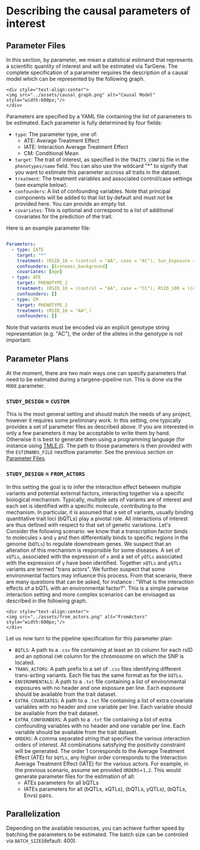 # Describing the causal parameters of interest

## Parameter Files

In this section, by parameter, we mean a statistical estimand that represents a scientific quantity of interest and will be estimated via TarGene. The complete specification of a parameter requires the description of a causal model which can be represented by the following graph.

```@raw html
<div style="text-align:center">
<img src="../assets/causal_graph.png" alt="Causal Model" style="width:600px;"/>
</div>
```

Parameters are specified by a YAML file containing the list of parameters to be estimated. Each parameter is fully determined by four fields:

- `type`: The parameter type, one of:
  - ATE: Average Treatment Effect
  - IATE: Interaction Average Treatment Effect
  - CM: Conditional Mean
- `target`: The trait of interest, as specified in the `TRAITS_CONFIG` file in the `phenotypes/name` field. You can also use the wildcard "*" to signify that you want to estimate this parameter accross all traits in the dataset.
- `treatment`: The treatment variables and associated control/case settings (see example below).
- `confounders`: A list of confounding variables. Note that principal components will be added to that list by default and must not be provided here. You can provide an empty list.
- `covariates`: This is optional and correspond to a list of additional covariates for the prediction of the trait.

Here is an example parameter file:

```yaml

Parameters:
  - type: IATE
    target: "*"
    treatment: (RSID_10 = (control = "AA", case = "AC"), Sun_Exposure = (control = 1, case = 0))
    confounders: [Economic_background]
    covariates: [Age]
  - type: ATE
    target: PHENOTYPE_2
    treatment: (RSID_10 = (control = "AA", case = "CC"), RSID_100 = (control = "GC", case = "CC"))
    confounders: []
  - type: CM
    target: PHENOTYPE_2
    treatment: (RSID_10 = "AA",)
    confounders: []
```

Note that variants must be encoded via an explicit genotype string representation (e.g. "AC"), the order of the alleles in the genotype is not important.

## Parameter Plans

At the moment, there are two main ways one can specify parameters that need to be estimated during a targene-pipeline run. This is done via the `MODE` parameter.

### `STUDY_DESIGN` = `CUSTOM`

This is the most general setting and should match the needs of any project, however it requires some preliminary work. In this setting, one typically provides a set of parameter files as described above. If you are interested in only a few parameters it may be acceptable to write them by hand. Otherwise it is best to generate them using a programming language (for instance using [TMLE.jl](https://targene.github.io/TMLE.jl/stable/api/#TMLE.parameters_to_yaml-Tuple{Any,%20Any})). The path to those parameters is then provided with the `ESTIMANDS_FILE` nextflow parameter. See the previous section on [Parameter Files](@ref).

### `STUDY_DESIGN` = `FROM_ACTORS`

In this setting the goal is to infer the interaction effect between multiple variants and potential external factors, interacting together via a specific biological mechanism. Typically, multiple sets of variants are of interest and each set is identified with a specific molecule, contributing to the mechanism. In particular, it is assumed that a set of variants, usually binding quantitative trait loci (bQTLs) play a pivotal role. All interactions of interest are thus defined with respect to that set of genetic variations. Let's Consider the following scenario: we know that a transcription factor binds to molecules `x` and `y` and then differentially binds to specific regions in the genome (`bQTLs`) to regulate downstream genes. We suspect that an alteration of this mechanism is responsible for some diseases. A set of `xQTLs`, associated with the expression of `x` and a set of `yQTLs` associated with the expression of `y` have been identified. Together `xQTLs` and `yQTLs` variants are termed "trans actors". We further suspect that some environmental factors may influence this process. From that scenario, there are many questions that can be asked, for instance : "What is the interaction effects of a bQTL with an environmental factor?". This is a simple pairwise interaction setting and more complex scenarios can be envisaged as described in the following graph.

```@raw html
<div style="text-align:center">
<img src="../assets/from_actors.png" alt="FromActors" style="width:600px;"/>
</div>
```

Let us now turn to the pipeline specification for this parameter plan:

- `BQTLS`: A path to a `.csv` file containing at least an `ID` column for each rsID and an optional `CHR` column for the chromosome on which the SNP is located.
- `TRANS_ACTORS`: A path prefix to a set of `.csv` files identifying different trans-acting variants. Each file has the same format as for the `bQTLs`.
- `ENVIRONMENTALS`: A path to a `.txt` file containing a list of environmental exposures with no header and one exposure per line. Each exposure should be available from the trait dataset.
- `EXTRA_COVARIATES`: A path to a `.txt` file containing a list of extra covariate variables with no header and one variable per line. Each variable should be available from the trait dataset.
- `EXTRA_CONFOUNDERS`: A path to a `.txt` file containing a list of extra confounding variables with no header and one variable per line. Each variable should be available from the trait dataset.
- `ORDERS`: A comma separated string that specifies the various interaction orders of interest. All combinations satisfying the positivity constraint will be generated. The order 1 corresponds to the Average Treatment Effect (ATE) for `bQTLs`, any higher order corresponds to the Interaction Average Treatment Effect (IATE) for the various actors. For example, in the previous scenario, assume we provided `ORDERS`=`1,2`. This would generate parameter files for the estimation of all:
  - ATEs parameters for all bQTLs
  - IATEs parameters for all (bQTLs, xQTLs), (bQTLs, yQTLs), (bQTLs, Envs) pairs.

## Parallelization

Depending on the available resources, you can achieve further speed by batching the parameters to be estimated. The batch size can be controled via `BATCH_SIZE`(default: 400).
